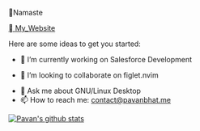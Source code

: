  🙏Namaste

 [ My_Website](https://pavanbhat1999.github.io)
 <!-- ![Root](https://github.com/pavanbhat1999/pavanbhat1999/blob/master/empty_rooot.png?raw=true) -->

Here are some ideas to get you started:

- 🔭 I’m currently working on Salesforce Development
<!-- - 🌱 I’m currently learning Apex -->
- 👯 I’m looking to collaborate on figlet.nvim
<!-- - 🤔 I’m looking for help with ... -->
- 💬 Ask me about GNU/Linux Desktop
- 📫 How to reach me: contact@pavanbhat.me
<!-- - 😄 Pronouns: ... -->
<!-- - ⚡ Fun fact: ... -->

[![Pavan's github stats](https://github-readme-stats.vercel.app/api?username=pavanbhat1999&count_private=true&show_icons=true&bg_color=151515)](https://github.com/pavanbhat1999)

